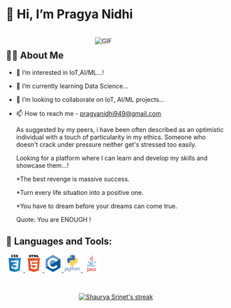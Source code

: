  # 👋 Hi, I’m Pragya Nidhi
<br>
<img align="right" alt="GIF" src="https://media.giphy.com/media/dmpN9UYPvbvVvDpPz5/giphy.gif" width=300px />


## 🙋‍♂️ About Me
- 👀 I’m interested in IoT,AI/ML...!
- 🌱 I’m currently learning Data Science...
- 💞️ I’m looking to collaborate on IoT, AI/ML projects...
- 📫 How to reach me - pragyanidhi949@gmail.com

  
  As suggested by my peers, i have been often described as an optimistic individual with a touch of particularity in my ethics. Someone   who doesn't crack under pressure neither get's stressed too easily.

  Looking for a platform where I can learn and develop my skills and showcase them...!

  
  *The best revenge is massive success.
  
  *Turn every life situation into a positive one.
  
  *You have to dream before your dreams can come true.


  Quote: You are ENOUGH !
   
## 🚀 Languages and Tools:

<p align="left"> 
    <p align="left"> <a href="https://www.w3schools.com/css/" target="_blank"> <img src="https://raw.githubusercontent.com/devicons/devicon/master/icons/css3/css3-original-wordmark.svg" alt="css3" width="40" height="40"/> </a> <a href="https://www.w3.org/html/" target="_blank"> <img src="https://raw.githubusercontent.com/devicons/devicon/master/icons/html5/html5-original-wordmark.svg" alt="html5" width="40" height="40"/> </a>  <a  height="40"/> </a> <a href="https://www.w3schools.com/cpp/" target="_blank"> <img src="https://raw.githubusercontent.com/devicons/devicon/master/icons/c/c-original.svg" alt="c" width="40" height="40"/> </a> <a href="https://www.w3schools.com/python/" target"_blank"> <img src="https://raw.githubusercontent.com/devicons/devicon/master/icons/python/python-original-wordmark.svg" alt="python" width="40" height="40"/> </a> <a href="https://www.w3schools.com/java/" target"_blank"> <img src="https://raw.githubusercontent.com/devicons/devicon/master/icons/java/java-original-wordmark.svg" alt="python" width="40" height="40"/> </a> </p>

</p>
<br/>

<p align="center">
    <a href="https://github.com/pragya21nidhi/github-readme-streak-stats">
        <img title="🔥 Get streak stats for your profile at git.io/streak-stats" alt="Shaurya Srinet's streak" src="https://github-readme-streak-stats.herokuapp.com/?user=pragya21nidhi&theme=black-ice&hide_border=true&stroke=0000&background=060A0CD0"/>
    </a>
</p>
